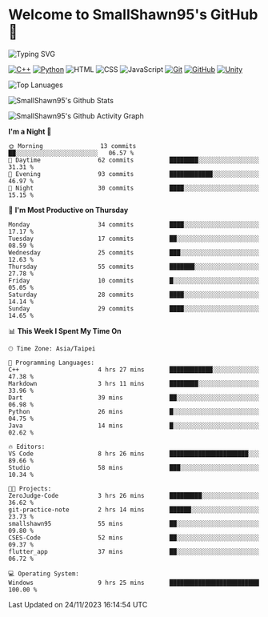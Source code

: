 # Welcome to SmallShawn95's GitHub 👋

![Typing SVG](https://readme-typing-svg.demolab.com/?lines=print("Hello,+world");cout+>>+"Hello,+world!"&center=true&size=22)

<!--
![GitHub User's Stars](https://img.shields.io/github/stars/smallshawn95?color=orange&label=Stars&labelColor=yellow)
![GitHub Followers](https://img.shields.io/github/followers/smallshawn95?color=orange&label=Followers&labelColor=FFDBAC)
-->

<!-- https://shields.io/, https://simpleicons.org/ -->
[![C++](https://img.shields.io/badge/-C++-00599C?style=flat-square&logo=cplusplus)](https://cplusplus.com/)
[![Python](https://img.shields.io/badge/-Python-3776AB?style=flat-square&logo=python&logoColor=ffffff)](https://www.python.org/)
![HTML](https://img.shields.io/badge/-HTML-E34F26?style=flat-square&logo=html5&logoColor=ffffff)
![CSS](https://img.shields.io/badge/-CSS-1572B6?style=flat-square&logo=css3)
![JavaScript](https://img.shields.io/badge/-JavaScript-F7DF1E?style=flat-square&logo=javascript&logoColor=ffffff)
[![Git](https://img.shields.io/badge/-Git-f05032?style=flat-square&logo=git&logoColor=ffffff)](https://git-scm.com/)
[![GitHub](https://img.shields.io/badge/-GitHub-181717?style=flat-square&logo=github)](https://github.com/)
[![Unity](https://img.shields.io/badge/-Unity-000000?style=flat-square&logo=unity)](https://unity.com/)

![Top Lanuages](https://github-readme-stats.vercel.app/api/top-langs/?username=smallshawn95&theme=holi&layout=donut)

![SmallShawn95's Github Stats](https://github-readme-stats.vercel.app/api?username=smallshawn95&theme=holi&show_icons=true)

![SmallShawn95's Github Activity Graph](https://github-readme-activity-graph.vercel.app/graph?username=smallshawn95&theme=tokyo-night)

<!-- ![SmallShawn95's WakaTime Stats](https://github-readme-stats.vercel.app/api/wakatime?username=smallshawn95) -->
<!-- ![Repositorie Card](https://github-readme-stats.vercel.app/api/pin/?username=smallshawn95&repo=Python-Discord-Bot-Course&theme=holi) -->
<!-- ![Repositorie Card](https://github-readme-stats.vercel.app/api/pin/?username=smallshawn95&repo=ZeroJudge-Code&theme=holi) -->

<!--START_SECTION:waka-->
**I'm a Night 🦉** 

```text
🌞 Morning                13 commits          ██░░░░░░░░░░░░░░░░░░░░░░░   06.57 % 
🌆 Daytime                62 commits          ████████░░░░░░░░░░░░░░░░░   31.31 % 
🌃 Evening                93 commits          ████████████░░░░░░░░░░░░░   46.97 % 
🌙 Night                  30 commits          ████░░░░░░░░░░░░░░░░░░░░░   15.15 % 
```
📅 **I'm Most Productive on Thursday** 

```text
Monday                   34 commits          ████░░░░░░░░░░░░░░░░░░░░░   17.17 % 
Tuesday                  17 commits          ██░░░░░░░░░░░░░░░░░░░░░░░   08.59 % 
Wednesday                25 commits          ███░░░░░░░░░░░░░░░░░░░░░░   12.63 % 
Thursday                 55 commits          ███████░░░░░░░░░░░░░░░░░░   27.78 % 
Friday                   10 commits          █░░░░░░░░░░░░░░░░░░░░░░░░   05.05 % 
Saturday                 28 commits          ████░░░░░░░░░░░░░░░░░░░░░   14.14 % 
Sunday                   29 commits          ████░░░░░░░░░░░░░░░░░░░░░   14.65 % 
```


📊 **This Week I Spent My Time On** 

```text
🕑︎ Time Zone: Asia/Taipei

💬 Programming Languages: 
C++                      4 hrs 27 mins       ████████████░░░░░░░░░░░░░   47.38 % 
Markdown                 3 hrs 11 mins       ████████░░░░░░░░░░░░░░░░░   33.96 % 
Dart                     39 mins             ██░░░░░░░░░░░░░░░░░░░░░░░   06.98 % 
Python                   26 mins             █░░░░░░░░░░░░░░░░░░░░░░░░   04.75 % 
Java                     14 mins             █░░░░░░░░░░░░░░░░░░░░░░░░   02.62 % 

🔥 Editors: 
VS Code                  8 hrs 26 mins       ██████████████████████░░░   89.66 % 
Studio                   58 mins             ███░░░░░░░░░░░░░░░░░░░░░░   10.34 % 

🐱‍💻 Projects: 
ZeroJudge-Code           3 hrs 26 mins       █████████░░░░░░░░░░░░░░░░   36.62 % 
git-practice-note        2 hrs 14 mins       ██████░░░░░░░░░░░░░░░░░░░   23.73 % 
smallshawn95             55 mins             ██░░░░░░░░░░░░░░░░░░░░░░░   09.80 % 
CSES-Code                52 mins             ██░░░░░░░░░░░░░░░░░░░░░░░   09.37 % 
flutter_app              37 mins             ██░░░░░░░░░░░░░░░░░░░░░░░   06.72 % 

💻 Operating System: 
Windows                  9 hrs 25 mins       █████████████████████████   100.00 % 
```


 Last Updated on 24/11/2023 16:14:54 UTC
<!--END_SECTION:waka-->

<!--
**smallshawn95/smallshawn95** is a ✨ _special_ ✨ repository because its `README.md` (this file) appears on your GitHub profile.

- 🔭 I’m currently working on ...
- 🌱 I’m currently learning ...
- 👯 I’m looking to collaborate on ...
- 🤔 I’m looking for help with ...
- 💬 Ask me about ...
- 📫 How to reach me: ...
- 😄 Pronouns: ...
- ⚡ Fun fact: ...
-->
